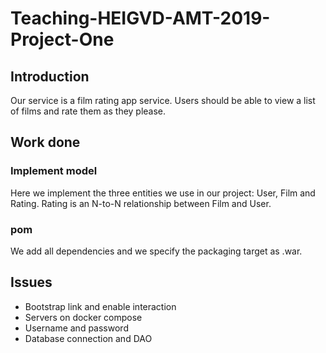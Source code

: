 # Teaching-HEIGVD-AMT-2019-Project-One
## Introduction
Our service is a film rating app service. Users should be able to view a list of films and rate them as they
please.

## Work done
### Implement model
Here we implement the three entities we use in our project: User, Film and Rating. Rating is an N-to-N relationship
between Film and User.

### pom
We add all dependencies and we specify the packaging target as .war.


## Issues
- Bootstrap link and enable interaction
- Servers on docker compose
- Username and password
- Database connection and DAO